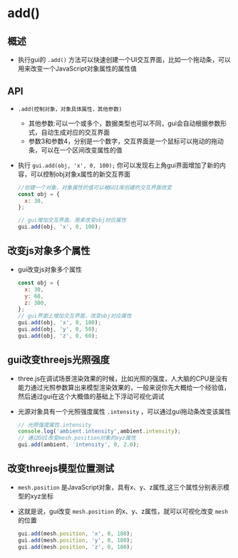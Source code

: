 # add()

## 概述

+ 执行gui的 `.add()` 方法可以快速创建一个UI交互界面，比如一个拖动条，可以用来改变一个JavaScript对象属性的属性值

## API

+ `.add(控制对象，对象具体属性，其他参数)`

  + 其他参数:可以一个或多个，数据类型也可以不同，gui会自动根据参数形式，自动生成对应的交互界面
  + 参数3和参数4，分别是一个数字，交互界面是一个鼠标可以拖动的拖动条，可以在一个区间改变属性的值

+ 执行 `gui.add(obj, 'x', 0, 100);` 你可以发现右上角gui界面增加了新的内容，可以控制obj对象x属性的新交互界面

  ```js
  //创建一个对象，对象属性的值可以被GUI库创建的交互界面改变
  const obj = {
    x: 30,
  };

  // gui增加交互界面，用来改变obj对应属性
  gui.add(obj, 'x', 0, 100);
  ```

## 改变js对象多个属性

+ gui改变js对象多个属性

  ```js
  const obj = {
    x: 30,
    y: 60,
    z: 300,
  };
  // gui界面上增加交互界面，改变obj对应属性
  gui.add(obj, 'x', 0, 100);
  gui.add(obj, 'y', 0, 50);
  gui.add(obj, 'z', 0, 60);
  ```

## gui改变threejs光照强度

+ three.js在调试场景渲染效果的时候，比如光照的强度，人大脑的CPU是没有能力通过光照参数算出来模型渲染效果的，一般来说你先大概给一个经验值，然后通过gui在这个大概值的基础上下浮动可视化调试

+ 光源对象具有一个光照强度属性 `.intensity` ，可以通过gui拖动条改变该属性

  ```js
  // 光照强度属性.intensity
  console.log('ambient.intensity',ambient.intensity);
  // 通过GUI改变mesh.position对象的xyz属性
  gui.add(ambient, 'intensity', 0, 2.0);
  ```

## 改变threejs模型位置测试

+ `mesh.position` 是JavaScript对象，具有x、y、z属性,这三个属性分别表示模型的xyz坐标
+ 这就是说，gui改变 `mesh.position` 的x、y、z属性，就可以可视化改变 `mesh` 的位置

  ```js
  gui.add(mesh.position, 'x', 0, 180);
  gui.add(mesh.position, 'y', 0, 180);
  gui.add(mesh.position, 'z', 0, 180);
  ```
